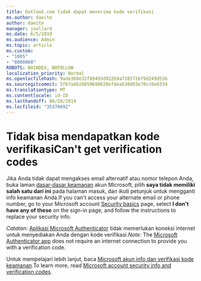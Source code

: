 ```yaml
---
title: Outlook.com tidak dapat menerima kode verifikasi
ms.author: daeite
author: daeite
manager: joallard
ms.date: 6/5/2019
ms.audience: Admin
ms.topic: article
ms.custom:
- "1005"
- "8000060"
ROBOTS: NOINDEX, NOFOLLOW
localization_priority: Normal
ms.openlocfilehash: 9ade368e32f89493d922b9a7285726f9d249d53b
ms.sourcegitcommit: 5fb7a4b28859690020efdea630d03e70cc0e6334
ms.translationtype: MT
ms.contentlocale: id-ID
ms.lasthandoff: 06/28/2019
ms.locfileid: "35376692"
---
```

# <a name="cant-get-verification-codes"></a><span data-ttu-id="0c6b9-102">Tidak bisa mendapatkan kode verifikasi</span><span class="sxs-lookup"><span data-stu-id="0c6b9-102">Can't get verification codes</span></span>

<span data-ttu-id="0c6b9-103">Jika Anda tidak dapat mengakses email alternatif atau nomor telepon Anda, buka laman [dasar-dasar keamanan](https://account.microsoft.com/security) akun Microsoft, pilih **saya tidak memiliki salah satu dari ini** pada halaman masuk, dan ikuti petunjuk untuk mengganti info keamanan Anda.</span><span class="sxs-lookup"><span data-stu-id="0c6b9-103">If you can't access your alternate email or phone number, go to your Microsoft account [Security basics](https://account.microsoft.com/security) page, select **I don't have any of these** on the sign-in page, and follow the instructions to replace your security info.</span></span>

<span data-ttu-id="0c6b9-104">*Catatan:* [Aplikasi Microsoft Authenticator](https://go.microsoft.com/fwlink/?linkid=2016117) tidak memerlukan koneksi internet untuk menyediakan Anda dengan kode verifikasi.</span><span class="sxs-lookup"><span data-stu-id="0c6b9-104">*Note:* The [Microsoft Authenticator app](https://go.microsoft.com/fwlink/?linkid=2016117) does not require an internet connection to provide you with a verification code.</span></span>

<span data-ttu-id="0c6b9-105">Untuk mempelajari lebih lanjut, baca [Microsoft akun info dan verifikasi kode keamanan](https://support.microsoft.com/help/12428/).</span><span class="sxs-lookup"><span data-stu-id="0c6b9-105">To learn more, read [Microsoft account security info and verification codes](https://support.microsoft.com/help/12428/).</span></span>